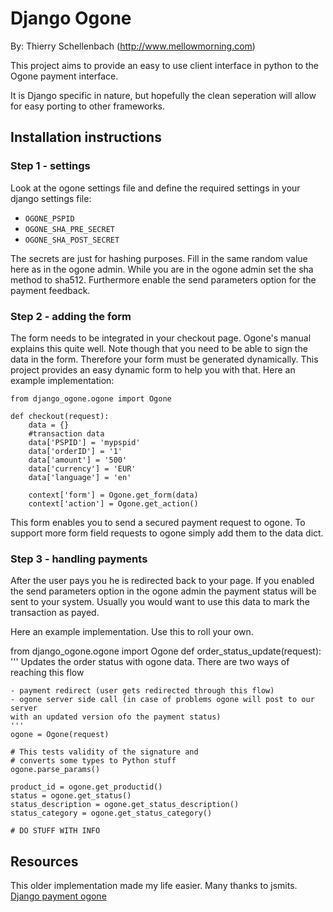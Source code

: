 # Django Ogone #

By: Thierry Schellenbach (http://www.mellowmorning.com)

This project aims to provide an easy to use client interface in python to the
Ogone payment interface.

It is Django specific in nature, but hopefully the clean seperation will allow
for easy porting to other frameworks.

## Installation instructions ##

### Step 1 - settings ###

Look at the ogone settings file and define the required settings in your
django settings file:

- `OGONE_PSPID`
- `OGONE_SHA_PRE_SECRET`
- `OGONE_SHA_POST_SECRET`

The secrets are just for hashing purposes. Fill in the same random value here
as in the ogone admin. While you are in the ogone admin set the sha method to
sha512. Furthermore enable the send parameters option for the payment
feedback.

### Step 2 - adding the form ###

The form needs to be integrated in your checkout page.
Ogone's manual explains this quite well.
Note though that you need to be able to sign the data in the form.
Therefore your form must be generated dynamically.
This project provides an easy dynamic form to help you with that.
Here an example implementation:


    from django_ogone.ogone import Ogone

    def checkout(request):
        data = {}
        #transaction data
        data['PSPID'] = 'mypspid'
        data['orderID'] = '1'
        data['amount'] = '500'
        data['currency'] = 'EUR'
        data['language'] = 'en'

        context['form'] = Ogone.get_form(data)
        context['action'] = Ogone.get_action()

This form enables you to send a secured payment request to ogone.
To support more form field requests to ogone simply add them to the data dict. 


### Step 3 - handling payments ###

After the user pays you he is redirected back to your page. If you enabled the
send parameters option in the ogone admin the payment status will be sent to
your system. Usually you would want to use this data to mark the transaction
as payed.

Here an example implementation. Use this to roll your own.


from django_ogone.ogone import Ogone
def order_status_update(request):
    '''
    Updates the order status with ogone data.
    There are two ways of reaching this flow

    - payment redirect (user gets redirected through this flow)
    - ogone server side call (in case of problems ogone will post to our server
    with an updated version ofo the payment status)
    '''
    ogone = Ogone(request)

    # This tests validity of the signature and
    # converts some types to Python stuff
    ogone.parse_params()

    product_id = ogone.get_productid()
    status = ogone.get_status()
    status_description = ogone.get_status_description()
    status_category = ogone.get_status_category()

    # DO STUFF WITH INFO


## Resources ##

This older implementation made my life easier. Many thanks to jsmits.
[Django payment ogone](http://github.com/jsmits/django-payment-ogone)

